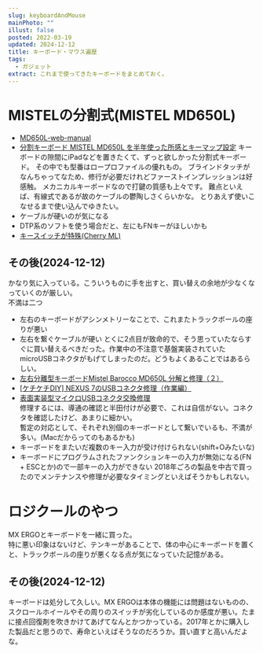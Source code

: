 ```yaml
---
slug: keyboardAndMouse
mainPhoto: ""
illust: false
posted: 2022-03-19
updated: 2024-12-12
title: キーボード・マウス遍歴
tags:
  - ガジェット
extract: これまで使ってきたキーボードをまとめておく。
---
```

# MISTELの分割式(MISTEL MD650L)

- [MD650L-web-manual](https://www.archisite.co.jp/wp-content/uploads/2019/02/MD650L-web-manual.pdf)
- [分割キーボード MISTEL MD650L を半年使った所感とキーマップ設定](https://hoto17296.hatenablog.com/entry/md650l-after)
キーボードの隙間にiPadなどを置きたくて、ずっと欲しかった分割式キーボード。
その中でも型番はロープロファイルの優れもの。
ブラインドタッチがなんちゃってなため、修行が必要だけれどファーストインプレッションは好感触。
メカニカルキーボードなので打鍵の質感も上々です。
難点といえば、有線式であるが故のケーブルの鬱陶しさくらいかな。
とりあえず使いこなせるまで使い込んでゆきたい。  
- ケーブルが硬いのが気になる
- DTP系のソフトを使う場合だと、左にもFNキーがほしいかも
- [キースイッチが特殊(Cherry ML)](https://ex4.sakura.ne.jp/kb/tech_cherry_ml.htm)
## その後(2024-12-12)

かなり気に入っている。こういうものに手を出すと、買い替えの余地が少なくなっていくのが厳しい。  
不満は二つ
- 左右のキーボードがアシンメトリーなことで、これまたトラックボールの座りが悪い
- 左右を繋ぐケーブルが硬い
とくに2点目が致命的で、そう思っていたならすぐに買い替えるべきだった。作業中の不注意で基盤実装されていたmicroUSBコネクタがもげてしまったのだ。どうもよくあることではあるらしい。
- [左右分離型キーボードMistel Barocco MD650L 分解と修理（２）](https://kurihara.hatenadiary.jp/entry/2021/07/28/162446)  
- [[ケチケチDIY] NEXUS 7のUSBコネクタ修理（作業編）](https://fotopota.sakuraweb.com/archives/2015/05/diy_nexus_7usb.html)
- [表面実装型マイクロUSBコネクタ交換修理](http://alansmithee.seesaa.net/article/419743657.html)  
修理するには、導通の確認と半田付けが必要で、これは自信がない。コネクタを確認したけど、あまりに細かい。  
暫定の対応として、それぞれ別個のキーボードとして繋いでいるも、不満が多い。(Macだからってのもあるかも)
- キーボードをまたいだ複数のキー入力が受け付けられない(shift+Oみたいな)
- キーボードにプログラムされたファンクションキーの入力が無効になる(FN + ESCとか)ので一部キーの入力ができない
2018年ごろの製品を中古で買ったのでメンテナンスや修理が必要なタイミングといえばそうかもしれない。

# ロジクールのやつ

MX ERGOとキーボードを一緒に買った。  
特に悪い印象はないけど、テンキーがあることで、体の中心にキーボードを置くと、トラックボールの座りが悪くなる点が気になっていた記憶がある。

## その後(2024-12-12)

キーボードは処分して久しい。MX ERGOは本体の機能には問題はないものの、スクロールホイールやその周りのスイッチが劣化しているのか感度が悪い。たまに接点回復剤を吹きかけてあげてなんとかつかっている。2017年とかに購入した製品だと思うので、寿命といえばそうなのだろうか。買い直すと高いんだよな。

